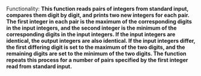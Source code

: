 Functionality: **This function reads pairs of integers from standard input, compares them digit by digit, and prints two new integers for each pair. The first integer in each pair is the maximum of the corresponding digits in the input integers, and the second integer is the minimum of the corresponding digits in the input integers. If the input integers are identical, the output integers are also identical. If the input integers differ, the first differing digit is set to the maximum of the two digits, and the remaining digits are set to the minimum of the two digits. The function repeats this process for a number of pairs specified by the first integer read from standard input.**